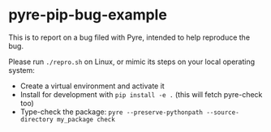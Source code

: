 # pyre-pip-bug-example

This is to report on a bug filed with Pyre, intended to help reproduce the bug.

Please run `./repro.sh` on Linux, or mimic its steps on your local operating
system:

* Create a virtual environment and activate it
* Install for development with `pip install -e .` (this will fetch pyre-check too)
* Type-check the package: `pyre --preserve-pythonpath --source-directory my_package check`
